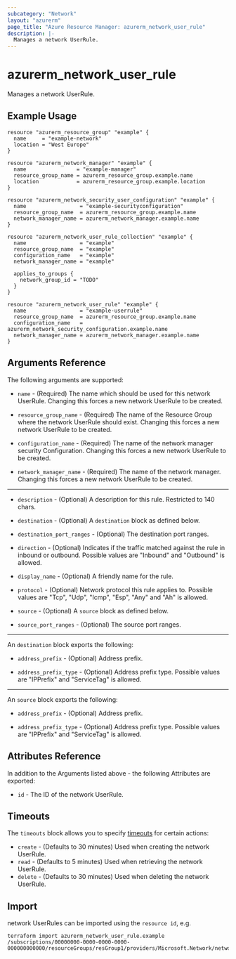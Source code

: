 ```yaml
---
subcategory: "Network"
layout: "azurerm"
page_title: "Azure Resource Manager: azurerm_network_user_rule"
description: |-
  Manages a network UserRule.
---
```


# azurerm_network_user_rule

Manages a network UserRule.

## Example Usage

```hcl
resource "azurerm_resource_group" "example" {
  name     = "example-network"
  location = "West Europe"
}

resource "azurerm_network_manager" "example" {
  name                = "example-manager"
  resource_group_name = azurerm_resource_group.example.name
  location            = azurerm_resource_group.example.location
}

resource "azurerm_network_security_user_configuration" "example" {
  name                 = "example-securityconfiguration"
  resource_group_name  = azurerm_resource_group.example.name
  network_manager_name = azurerm_network_manager.example.name
}

resource "azurerm_network_user_rule_collection" "example" {
  name                 = "example"
  resource_group_name  = "example"
  configuration_name   = "example"
  network_manager_name = "example"

  applies_to_groups {
    network_group_id = "TODO"
  }
}

resource "azurerm_network_user_rule" "example" {
  name                 = "example-userrule"
  resource_group_name  = azurerm_resource_group.example.name
  configuration_name   = azurerm_network_security_configuration.example.name
  network_manager_name = azurerm_network_manager.example.name
}
```

## Arguments Reference

The following arguments are supported:

* `name` - (Required) The name which should be used for this network UserRule. Changing this forces a new network UserRule to be created.

* `resource_group_name` - (Required) The name of the Resource Group where the network UserRule should exist. Changing this forces a new network UserRule to be created.

* `configuration_name` - (Required) The name of the network manager security Configuration. Changing this forces a new network UserRule to be created.

* `network_manager_name` - (Required) The name of the network manager. Changing this forces a new network UserRule to be created.

---

* `description` - (Optional) A description for this rule. Restricted to 140 chars.

* `destination` - (Optional) A `destination` block as defined below.

* `destination_port_ranges` - (Optional) The destination port ranges.

* `direction` - (Optional) Indicates if the traffic matched against the rule in inbound or outbound. Possible values are "Inbound" and "Outbound" is allowed.

* `display_name` - (Optional) A friendly name for the rule.

* `protocol` - (Optional) Network protocol this rule applies to. Possible values are "Tcp", "Udp", "Icmp", "Esp", "Any" and "Ah" is allowed.

* `source` - (Optional) A `source` block as defined below.

* `source_port_ranges` - (Optional) The source port ranges.

---

An `destination` block exports the following:

* `address_prefix` - (Optional) Address prefix.

* `address_prefix_type` - (Optional) Address prefix type. Possible values are "IPPrefix" and "ServiceTag" is allowed.

---

An `source` block exports the following:

* `address_prefix` - (Optional) Address prefix.

* `address_prefix_type` - (Optional) Address prefix type. Possible values are "IPPrefix" and "ServiceTag" is allowed.

## Attributes Reference

In addition to the Arguments listed above - the following Attributes are exported:

* `id` - The ID of the network UserRule.

## Timeouts

The `timeouts` block allows you to specify [timeouts](https://www.terraform.io/docs/configuration/resources.html#timeouts) for certain actions:

* `create` - (Defaults to 30 minutes) Used when creating the network UserRule.
* `read` - (Defaults to 5 minutes) Used when retrieving the network UserRule.
* `delete` - (Defaults to 30 minutes) Used when deleting the network UserRule.

## Import

network UserRules can be imported using the `resource id`, e.g.

```shell
terraform import azurerm_network_user_rule.example /subscriptions/00000000-0000-0000-0000-000000000000/resourceGroups/resGroup1/providers/Microsoft.Network/networkManagers/networkManager1/securityConfigurations/securityConfiguration1/ruleCollections/ruleCollection1/rules/rule1
```

